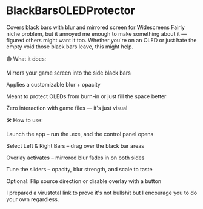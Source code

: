 # BlackBarsOLEDProtector
Covers black bars with blur and mirrored screen for Widescreens
Fairly niche problem, but it annoyed me enough to make something about it — figured others might want it too. Whether you're on an OLED or just hate the empty void those black bars leave, this might help.

🟢 What it does:

Mirrors your game screen into the side black bars

Applies a customizable blur + opacity

Meant to protect OLEDs from burn-in or just fill the space better

Zero interaction with game files — it's just visual

🛠️ How to use:

Launch the app – run the .exe, and the control panel opens

Select Left & Right Bars – drag over the black bar areas

Overlay activates – mirrored blur fades in on both sides

Tune the sliders – opacity, blur strength, and scale to taste

Optional: Flip source direction or disable overlay with a button

I prepared a virustotal link to prove it's not bullshit but I encourage you to do your own regardless.
